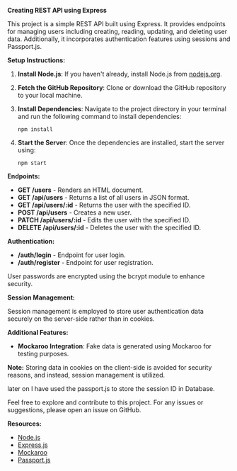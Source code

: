 **Creating REST API using Express**

This project is a simple REST API built using Express. It provides endpoints for managing users including creating, reading, updating, and deleting user data. Additionally, it incorporates authentication features using sessions and Passport.js.

**Setup Instructions:**

1. **Install Node.js**: If you haven't already, install Node.js from [nodejs.org](https://nodejs.org/).
   
2. **Fetch the GitHub Repository**: Clone or download the GitHub repository to your local machine.

3. **Install Dependencies**: Navigate to the project directory in your terminal and run the following command to install dependencies:
   ```
   npm install
   ```

4. **Start the Server**: Once the dependencies are installed, start the server using:
   ```
   npm start
   ```

**Endpoints:**

- **GET /users** - Renders an HTML document.
- **GET /api/users** - Returns a list of all users in JSON format.
- **GET /api/users/:id** - Returns the user with the specified ID.
- **POST /api/users** - Creates a new user.
- **PATCH /api/users/:id** - Edits the user with the specified ID.
- **DELETE /api/users/:id** - Deletes the user with the specified ID.

**Authentication:**

- **/auth/login** - Endpoint for user login.
- **/auth/register** - Endpoint for user registration.

User passwords are encrypted using the bcrypt module to enhance security.

**Session Management:**

Session management is employed to store user authentication data securely on the server-side rather than in cookies.

**Additional Features:**

- **Mockaroo Integration**: Fake data is generated using Mockaroo for testing purposes.

**Note:**
Storing data in cookies on the client-side is avoided for security reasons, and instead, session management is utilized.

later on I have used the passport.js to store the session ID in Database.

Feel free to explore and contribute to this project. For any issues or suggestions, please open an issue on GitHub. 

**Resources:**
- [Node.js](https://nodejs.org/)
- [Express.js](https://expressjs.com/)
- [Mockaroo](https://www.mockaroo.com/)
- [Passport.js](http://www.passportjs.org/)
